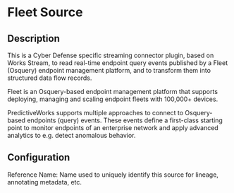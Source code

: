 
# Fleet Source

Description
---
This is a Cyber Defense specific streaming connector plugin, based on Works Stream, to read real-time
endpoint query events published by a Fleet (Osquery) endpoint management platform, and to transform them
into structured data flow records.

Fleet is an Osquery-based endpoint management platform that supports deploying, managing and scaling
endpoint fleets with 100,000+ devices.

PredictiveWorks supports multiple approaches to connect to Osquery-based endpoints (query) events.
These events define a first-class starting point to monitor endpoints of an enterprise network and 
apply advanced analytics to e.g. detect anomalous behavior.

Configuration
---
Reference Name: Name used to uniquely identify this source for lineage, annotating metadata, etc.